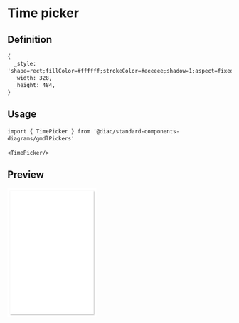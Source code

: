 # Time picker

## Definition

```
{
  _style: 'shape=rect;fillColor=#ffffff;strokeColor=#eeeeee;shadow=1;aspect=fixed;',
  _width: 328,
  _height: 484,
}
```

## Usage

```
import { TimePicker } from '@diac/standard-components-diagrams/gmdlPickers'

<TimePicker/>
```

## Preview

<img src="./time-picker.png" width="200"/>
